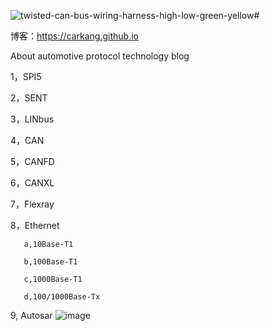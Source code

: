 ![twisted-can-bus-wiring-harness-high-low-green-yellow](https://github.com/user-attachments/assets/6fba3b45-7c46-43c6-84fa-1df9fafdd3d2)# 

博客：<https://carkang.github.io>

About automotive protocol technology blog

1，SPI5

2，SENT

3，LINbus

4，CAN

5，CANFD

6，CANXL

7，Flexray

8，Ethernet

       a,10Base-T1
   
       b,100Base-T1
   
       c,1000Base-T1
   
       d,100/1000Base-Tx
	
9, Autosar
![image](https://github.com/user-attachments/assets/8382e479-b288-46e2-a67d-971a40de97cb)

